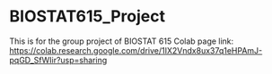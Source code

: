 # BIOSTAT615_Project
This is for the group project of BIOSTAT 615
Colab page link: 
https://colab.research.google.com/drive/1IX2Vndx8ux37q1eHPAmJ-pqGD_SfWIir?usp=sharing
